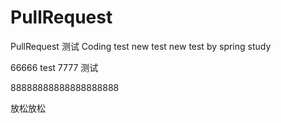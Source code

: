 # PullRequest
PullRequest 测试
Coding test
new test
new test by spring
study

66666
test
7777
测试

88888888888888888888

放松放松
